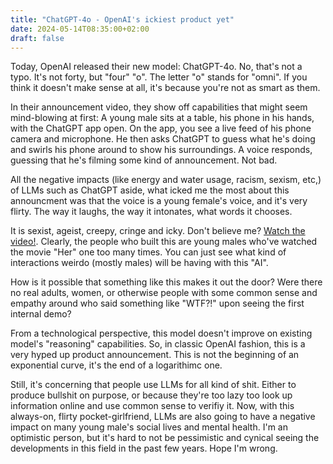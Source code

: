 ```yaml
---
title: "ChatGPT-4o - OpenAI's ickiest product yet"
date: 2024-05-14T08:35:00+02:00
draft: false
---
```


Today, OpenAI released their new model: ChatGPT-4o. No, that's not a typo. It's not forty, but "four" "o". The letter "o" stands for "omni". If you think it doesn't make sense at all, it's because you're not as smart as them.

In their announcement video, they show off capabilities that might seem mind-blowing at first: A young male sits at a table, his phone in his hands, with the ChatGPT app open. On the app, you see a live feed of his phone camera and microphone. He then asks ChatGPT to guess what he's doing and swirls his phone around to show his surroundings. A voice responds, guessing that he's filming some kind of announcement. Not bad.

All the negative impacts (like energy and water usage, racism, sexism, etc,) of LLMs such as ChatGPT aside, what icked me the most about this announcment was that the voice is a young female's voice, and it's very flirty. The way it laughs, the way it intonates, what words it chooses.

It is sexist, ageist, creepy, cringe and icky. Don't believe me? [Watch the video!](https://openai.com/index/hello-gpt-4o/). Clearly, the people who built this are young males who've watched the movie "Her" one too many times. You can just see what kind of interactions weirdo (mostly males) will be having with this "AI".

How is it possible that something like this makes it out the door? Were there no real adults, women, or otherwise people with some common sense and empathy around who said something like "WTF?!" upon seeing the first internal demo?

From a technological perspective, this model doesn't improve on existing model's "reasoning" capabilities. So, in classic OpenAI fashion, this is a very hyped up product announcement. This is not the beginning of an exponential curve, it's the end of a logarithimc one.

Still, it's concerning that people use LLMs for all kind of shit. Either to produce bullshit on purpose, or because they're too lazy too look up information online and use common sense to verifiy it. Now, with this always-on, flirty pocket-girlfriend, LLMs are also going to have a negative impact on many young male's social lives and mental health. I'm an optimistic person, but it's hard to not be pessimistic and cynical seeing the developments in this field in the past few years. Hope I'm wrong.

